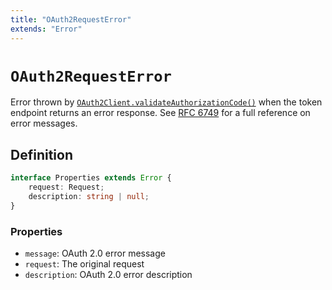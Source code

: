 ```yaml
---
title: "OAuth2RequestError"
extends: "Error"
---
```


# `OAuth2RequestError`

Error thrown by [`OAuth2Client.validateAuthorizationCode()`](ref:oauth2) when the token endpoint returns an error response. See [RFC 6749](https://datatracker.ietf.org/doc/html/rfc6749#section-5.2) for a full reference on error messages.

## Definition

```ts
interface Properties extends Error {
	request: Request;
	description: string | null;
}
```

### Properties

- `message`: OAuth 2.0 error message
- `request`: The original request
- `description`: OAuth 2.0 error description
